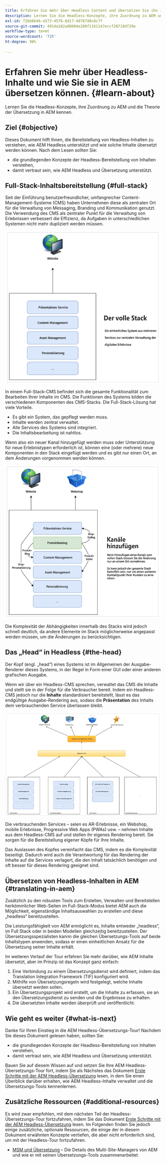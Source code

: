```yaml
---
title: Erfahren Sie mehr über Headless Content und übersetzen Sie ihn in AEM
description: Lernen Sie die Headless-Konzepte, ihre Zuordnung zu AEM und die Theorie der Übersetzung in AEM kennen.
exl-id: 72bb6646-e573-4576-8d17-49787d8c8c7f
source-git-commit: 4914a182a88084e280f1161147eccf28718df29e
workflow-type: tm+mt
source-wordcount: '725'
ht-degree: 98%

---
```


# Erfahren Sie mehr über Headless-Inhalte und wie Sie sie in AEM übersetzen können. {#learn-about}

Lernen Sie die Headless-Konzepte, ihre Zuordnung zu AEM und die Theorie der Übersetzung in AEM kennen.

## Ziel {#objective}

Dieses Dokument hilft Ihnen, die Bereitstellung von Headless-Inhalten zu verstehen, wie AEM Headless unterstützt und wie solche Inhalte übersetzt werden können. Nach dem Lesen sollten Sie:

* die grundlegenden Konzepte der Headless-Bereitstellung von Inhalten verstehen,
* damit vertraut sein, wie AEM Headless und Übersetzung unterstützt.

## Full-Stack-Inhaltsbereitstellung {#full-stack}

Seit der Einführung benutzerfreundlicher, umfangreicher Content-Management-Systeme (CMS) haben Unternehmen diese als zentralen Ort für die Verwaltung von Messaging, Branding und Kommunikation genutzt. Die Verwendung des CMS als zentraler Punkt für die Verwaltung von Erlebnissen verbessert die Effizienz, da Aufgaben in unterschiedlichen Systemen nicht mehr dupliziert werden müssen.

![Das klassische Full-Stack-CMS](/help/journey-headless/developer/assets/full-stack.png)

In einem Full-Stack-CMS befindet sich die gesamte Funktionalität zum Bearbeiten Ihrer Inhalte im CMS. Die Funktionen des Systems bilden die verschiedenen Komponenten des CMS-Stacks. Die Full-Stack-Lösung hat viele Vorteile.

* Es gibt ein System, das gepflegt werden muss.
* Inhalte werden zentral verwaltet.
* Alle Services des Systems sind integriert.
* Die Inhaltsbearbeitung ist nahtlos.

Wenn also ein neuer Kanal hinzugefügt werden muss oder Unterstützung für neue Erlebnistypen erforderlich ist, können eine (oder mehrere) neue Komponenten in den Stack eingefügt werden und es gibt nur einen Ort, an dem Änderungen vorgenommen werden können.

![Hinzufügen eines neuen Kanals zum Stack](/help/journey-headless/developer/assets/adding-channel.png)

Die Komplexität der Abhängigkeiten innerhalb des Stacks wird jedoch schnell deutlich, da andere Elemente im Stack möglicherweise angepasst werden müssen, um die Änderungen zu berücksichtigen.

## Das „Head“ in Headless {#the-head}

Der Kopf (engl. „head“) eines Systems ist im Allgemeinen der Ausgabe-Renderer dieses Systems, in der Regel in Form einer GUI oder einer anderen grafischen Ausgabe.

Wenn wir über ein Headless-CMS sprechen, verwaltet das CMS die Inhalte und stellt sie in der Folge für die Verbraucher bereit. Indem ein Headless-CMS jedoch nur die **Inhalte** standardisiert bereitstellt, lässt es das endgültige Ausgabe-Rendering aus, sodass die **Präsentation** des Inhalts dem verbrauchenden Service überlassen bleibt.

![Headless-CMS](/help/journey-headless/developer/assets/headless-cms.png)

Die verbrauchenden Services – seien es AR-Erlebnisse, ein Webshop, mobile Erlebnisse, Progressive Web Apps (PWAs) usw. – nehmen Inhalte aus dem Headless-CMS auf und stellen ihr eigenes Rendering bereit. Sie sorgen für die Bereitstellung eigener Köpfe für Ihre Inhalte.

Das Auslassen des Kopfes vereinfacht das CMS, indem es die Komplexität beseitigt. Dadurch wird auch die Verantwortung für das Rendering der Inhalte auf die Services verlagert, die den Inhalt tatsächlich benötigen und oft besser für dieses Rendering geeignet sind.

## Übersetzen von Headless-Inhalten in AEM {#translating-in-aem}

Zusätzlich zu den robusten Tools zum Erstellen, Verwalten und Bereitstellen herkömmlicher Web-Seiten im Full-Stack-Modus bietet AEM auch die Möglichkeit, eigenständige Inhaltsauswahlen zu erstellen und diese „headless“ bereitzustellen.

Die Leistungsfähigkeit von AEM ermöglicht es, Inhalte entweder „headless“, im Full Stack oder in beiden Modellen gleichzeitig bereitzustellen. Der Übersetzungsspezialisten kannn die gleichen Übersetzungs-Tools auf beide Inhaltstypen anwenden, sodass er einen einheitlichen Ansatz für die Übersetzung seiner Inhalte erhält.

Im weiteren Verlauf der Tour erfahren Sie mehr darüber, wie AEM Inhalte übersetzt, aber im Prinzip ist das Konzept ganz einfach:

1. Eine Verbindung zu einem Übersetzungsdienst wird definiert, indem das Translation Integration Framework (TIF) konfiguriert wird.
1. Mithilfe von Übersetzungsregeln wird festgelegt, welche Inhalte übersetzt werden sollen.
1. Ein Übersetzungsprojekt wird erstellt, um die Inhalte zu erfassen, sie an den Übersetzungsdienst zu senden und die Ergebnisse zu erhalten.
1. Die übersetzten Inhalte werden überprüft und veröffentlicht.

## Wie geht es weiter {#what-is-next}

Danke für Ihren Einstieg in die AEM Headless-Übersetzungs-Tour! Nachdem Sie dieses Dokument gelesen haben, sollten Sie:

* die grundlegenden Konzepte der Headless-Bereitstellung von Inhalten verstehen,
* damit vertraut sein, wie AEM Headless und Übersetzung unterstützt.

Bauen Sie auf diesem Wissen auf und setzen Sie Ihre AEM Headless-Übersetzungs-Tour fort, indem Sie als Nächstes das Dokument [Erste Schritte mit der AEM Headless-Übersetzung](getting-started.md) lesen, in dem Sie einen Überblick darüber erhalten, wie AEM Headless-Inhalte verwaltet und die Übersetzungs-Tools kennenlernen.

## Zusätzliche Ressourcen {#additional-resources}

Es wird zwar empfohlen, mit dem nächsten Teil der Headless-Übersetzungs-Tour fortzufahren, indem Sie das Dokument [Erste Schritte mit der AEM Headless-Übersetzung](getting-started.md) lesen. Im Folgenden finden Sie jedoch einige zusätzliche, optionale Ressourcen, die einige der in diesem Dokument erwähnten Konzepte vertiefen, die aber nicht erforderlich sind, um mit der Headless-Tour fortzufahren.

* [MSM und Übersetzung](/help/sites-cloud/administering/msm-and-translation.md) – Die Details des Multi-Site-Managers von AEM und wie er mit seinen Übersetzungs-Tools zusammenarbeitet.
